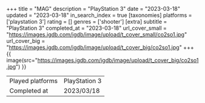 +++
title = "MAG"
description = "PlayStation 3"
date = "2023-03-18"
updated = "2023-03-18"
in_search_index = true
[taxonomies]
platforms = ['playstation 3']
rating = []
genres = ['shooter']
[extra]
subtitle = "PlayStation 3"
completed_at = "2023-03-18"
url_cover_small = "https://images.igdb.com/igdb/image/upload/t_cover_small/co2so1.jpg"
url_cover_big = "https://images.igdb.com/igdb/image/upload/t_cover_big/co2so1.jpg"
+++
{{ image(src="https://images.igdb.com/igdb/image/upload/t_cover_big/co2so1.jpg") }}

|              |            |
| ------------ | ---------- |
| Played platforms    | PlayStation 3 |
| Completed at | 2023/03/18 |

